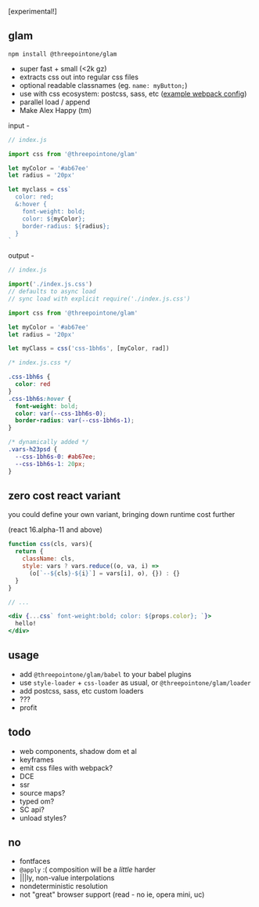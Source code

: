 [experimental!]

glam 
---

`npm install @threepointone/glam`

- super fast + small (<2k gz)
- extracts css out into regular css files 
- optional readable classnames (eg. `name: myButton;`)
- use with css ecosystem: postcss, sass, etc ([example webpack config](https://github.com/threepointone/glam/blob/master/webpack.config.js))
- parallel load / append 
- Make Alex Happy (tm)


input -
```jsx
// index.js

import css from '@threepointone/glam'

let myColor = '#ab67ee'
let radius = '20px'

let myclass = css`
  color: red;
  &:hover {
    font-weight: bold;
    color: ${myColor};
    border-radius: ${radius};
  }
`

```

output -
```jsx
// index.js

import('./index.js.css') 
// defaults to async load
// sync load with explicit require('./index.js.css')

import css from '@threepointone/glam'

let myColor = '#ab67ee'
let radius = '20px'

let myClass = css('css-1bh6s', [myColor, rad]) 
```

```css
/* index.js.css */

.css-1bh6s {
  color: red
}
.css-1bh6s:hover {
  font-weight: bold;
  color: var(--css-1bh6s-0);
  border-radius: var(--css-1bh6s-1);
}

/* dynamically added */
.vars-h23psd {
  --css-1bh6s-0: #ab67ee;
  --css-1bh6s-1: 20px;
}

```

zero cost react variant
---

you could define your own variant, bringing down runtime cost further

(react 16.alpha-11 and above)

```jsx
function css(cls, vars){
  return {
    className: cls,
    style: vars ? vars.reduce((o, va, i) => 
      (o[`--${cls}-${i}`] = vars[i], o), {}) : {}
  }
}

// ...

<div {...css` font-weight:bold; color: ${props.color}; `}>
  hello!
</div>

```


usage
---

- add `@threepointone/glam/babel` to your babel plugins 
- use `style-loader` + `css-loader` as usual, or `@threepointone/glam/loader`
- add postcss, sass, etc custom loaders
- ???
- profit



todo
---
- web components, shadow dom et al
- keyframes 
- emit css files with webpack?
- DCE
- ssr
- source maps?
- typed om?
- SC api?
- unload styles?


no
---

- fontfaces
- `@apply` :( composition will be a *little* harder
- |||ly, non-value interpolations
- nondeterministic resolution
- not "great" browser support (read - no ie, opera mini, uc)
